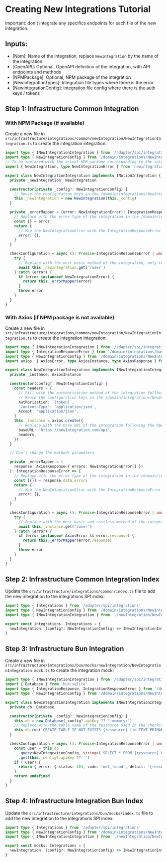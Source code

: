 # Creating New Integrations Tutorial

Important: don't integrate any specifics endpoints for each file of the new integration.

## Inputs:

- [Nom]: Name of the integration, replace `NewIntegration` by the name of the integration
- [OpenAPI]: Optional, OpenAPI definition of the integration, with API endpoints and methods
- [NPMPackage]: Optional, NPM package of the integration
- [NewIntegrationTypes]: Integration file types where there is the error
- [NewIntegrationConfig]: Integration file config where there is the auth keys / tokens

## Step 1: Infrastructure Common Integration

### With NPM Package (if available)

Create a new file in `src/infrastructure/integrations/common/newIntegration/NewIntegrationIntegration.ts` to create the integration integration:

```typescript
import type { INewIntegrationIntegration } from '/adapter/spi/integrations/NewIntegrationSpi'
import type { NewIntegrationConfig } from '/domain/integrations/NewIntegration/NewIntegrationConfig'
// To be replaced with the actual NPM package corresponding to the integration
import { NewIntegration, type NewIntegrationError } from 'newintegration'

export class NewIntegrationIntegration implements INotionIntegration {
  private _newIntegration: NewIntegration

  constructor(private _config?: NewIntegrationConfig) {
    // Reuse the configuration keys in the /domain/integrations/NewIntegration/NewIntegrationConfig.ts
    this._newIntegration = new NewIntegration(this._config)
  }

  private _errorMapper = (error: NewIntegrationError): IntegrationResponseError => {
    // Replace with the error type of the integration in the /domain/integrations/NewIntegration/NewIntegrationTypes.ts
    const {} = error
    return {
      // Map the NewIntegrationError with the IntegrationResponseError of the /domain/integration/base.ts file
      error: {},
    }
  }

  checkConfiguration = async (): Promise<IntegrationResponseError | undefined> => {
    try {
      // Replace with the most basic method of the integration, only to check the authentication
      await this._newIntegration.get('/user')
    } catch (error) {
      if (error instanceof NewIntegrationError) {
        return this._errorMapper(error)
      }
      throw error
    }
  }
}
```

### With Axios (if NPM package is not available)

Create a new file in `src/infrastructure/integrations/common/newIntegration/NewIntegrationIntegration.ts` to create the integration integration:

```typescript
import type { INewIntegrationIntegration } from '/adapter/spi/integrations/NewIntegrationSpi'
import type { IntegrationResponseError } from '/domain/integrations/base'
import type { NewIntegrationConfig } from '/domain/integrations/NewIntegration/NewIntegrationConfig'
import axios, { AxiosError, type AxiosInstance, type AxiosResponse } from 'axios'

export class NewIntegrationIntegration implements INewIntegrationIntegration {
  private _instance: AxiosInstance

  constructor(config?: NewIntegrationConfig) {
    const headers = {
      // Fill with the authentication method of the integration following the OpenAPI definition
      // Reuse the configuration keys in the /domain/integrations/NewIntegration/NewIntegrationConfig.ts
      Authorization: `{token}`,
      'Content-Type': 'application/json',
      Accept: 'application/json',
    }
    this._instance = axios.create({
      // Replace with the base URL of the integration following the OpenAPI definition
      baseURL: 'https://newIntegration.com/api',
      headers,
    })
  }

  // Don't change the methods parameters

  private _errorMapper = (
    response: AxiosResponse<{ errors: NewIntegrationError[] }>
  ): IntegrationResponseError => {
    // Replace with the error type of the integration in the /domain/integrations/NewIntegration/NewIntegrationTypes.ts
    const [{}] = response.data.errors
    return {
      // Map the NewIntegrationError with the IntegrationResponseError of the /domain/integration/base.ts file
      error: {},
    }
  }

  checkConfiguration = async (): Promise<IntegrationResponseError | undefined> => {
    try {
      // Replace with the most basic and costless method of the integration, only to check the authentication
      await this._instance.get('/user')
    } catch (error) {
      if (error instanceof AxiosError && error.response) {
        return this._errorMapper(error.response)
      }
      throw error
    }
  }
}
```

## Step 2: Infrastructure Common Integration Index

Update the `src/infrastructure/integrations/common/index.ts` file to add the new integration to the integrations SPI index:

```typescript
import type { Integrations } from '/adapter/spi/integrations'
import type { NewIntegrationConfig } from '/domain/integrations/NewIntegration/NewIntegrationConfig'
import type { INewIntegrationIntegration } from './newIntegration/NewIntegrationIntegration'

export const integrations: Integrations = {
  newIntegration: (config?: NewIntegrationConfig) => INewIntegrationIntegration,
}
```

## Step 3: Infrastructure Bun Integration

Create a new file in `src/infrastructure/integrations/bun/mocks/newIntegration/NewIntegrationIntegration.mock.ts` to create the integration mock:

```typescript
import type { INewIntegrationIntegration } from '/adapter/spi/integrations/NewIntegrationSpi'
import { Database } from 'bun:sqlite'
import type { IntegrationResponse, IntegrationResponseError } from '/domain/integrations/base'
import type { NewIntegrationConfig } from '/domain/integrations/NewIntegration/NewIntegrationConfig'

export class NewIntegrationIntegration implements INewIntegrationIntegration {
  private db: Database

  constructor(private _config?: NewIntegrationConfig) {
    this.db = new Database(_config?.apiKey ?? ':memory:')
    // Replace with the table name of the ressource used in the checkConfiguration method of the integration in /infrastructure/integrations/common/newIntegration/NewIntegrationIntegration.ts
    this.db.run(`CREATE TABLE IF NOT EXISTS {ressource} (id TEXT PRIMARY KEY)`)
  }

  checkConfiguration = async (): Promise<IntegrationResponseError | undefined> => {
    const user = this.db
      .query<NewIntegrationConfig, string>('SELECT * FROM {ressource} WHERE id = ?')
      .get(this._config?.apiKey ?? '')
    if (!user) {
      return { error: { status: 404, code: 'not_found', detail: '{ressource} not found' } }
    }
    return undefined
  }
}
```

## Step 4: Infrastructure Integration Bun Index

Update the `src/infrastructure/integrations/bun/mocks/index.ts` file to add the new integration to the integrations SPI index:

```typescript
import type { Integrations } from '/adapter/spi/integrations'
import type { NewIntegrationConfig } from '/domain/integrations/NewIntegration/NewIntegrationConfig'
import type { INewIntegrationIntegration } from './newIntegration/NewIntegrationIntegration.mock'

export const mocks: Integrations = {
  newIntegration: (config?: NewIntegrationConfig) => INewIntegrationIntegration,
}
```
